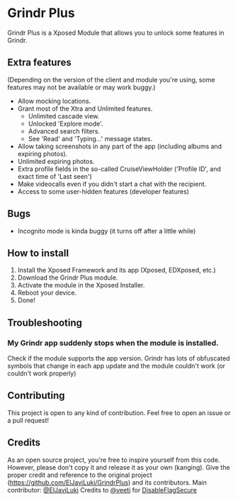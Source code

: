 # Grindr Plus
Grindr Plus is a Xposed Module that allows you to unlock some features in Grindr.

## Extra features
(Depending on the version of the client and module you're using, some features may not be available or may work buggy.)
- Allow mocking locations.
- Grant most of the Xtra and Unlimited features.
  -   Unlimited cascade view.
  -   Unlocked 'Explore mode'.
  -   Advanced search filters.
  -   See 'Read' and 'Typing...' message states.
- Allow taking screenshots in any part of the app (including albums and expiring photos).
- Unlimited expiring photos.
- Extra profile fields in the so-called CruiseViewHolder ('Profile ID', and exact time of 'Last seen')
- Make videocalls even if you didn't start a chat with the recipient.
- Access to some user-hidden features (developer features)

## Bugs
* Incognito mode is kinda buggy (it turns off after a little while)

## How to install

1. Install the Xposed Framework and its app (Xposed, EDXposed, etc.)
3. Download the Grindr Plus module.
4. Activate the module in the Xposed Installer.
5. Reboot your device.
6. Done!

## Troubleshooting
### My Grindr app suddenly stops when the module is installed.
Check if the module supports the app version. Grindr has lots of obfuscated symbols that change in each app update and the module couldn't work (or couldn't work properly)

## Contributing

This project is open to any kind of contribution. Feel free to open an issue or a pull request!

## Credits
As an open source project, you're free to inspire yourself from this code. However, please don't copy it and release it as your own (kanging). Give the proper credit and reference to the original project (https://github.com/ElJaviLuki/GrindrPlus) and its contributors.
Main contributor: [@ElJaviLuki](https://github.com/ElJaviLuki)
Credits to [@veeti](https://github.com/veeti) for [DisableFlagSecure](https://github.com/veeti/DisableFlagSecure)